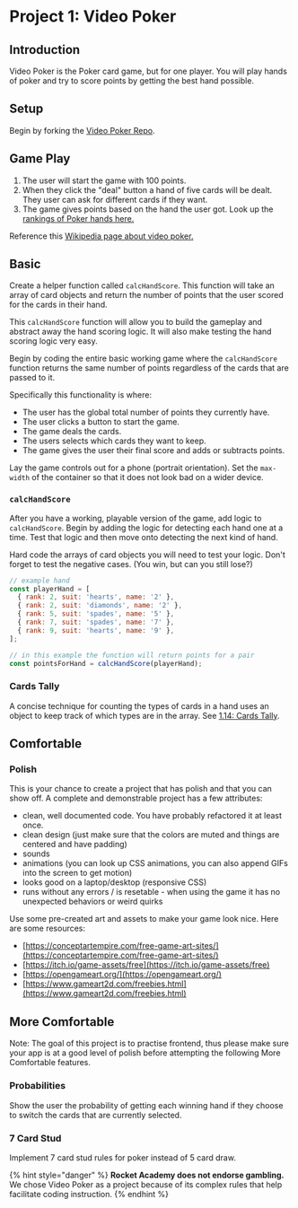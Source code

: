 # Project 1: Video Poker

## Introduction

Video Poker is the Poker card game, but for one player. You will play hands of poker and try to score points by getting the best hand possible.

## Setup

Begin by forking the [Video Poker Repo](https://github.com/rocketacademy/video-poker-bootcamp).

## Game Play

1. The user will start the game with 100 points.
2. When they click the "deal" button a hand of five cards will be dealt. They user can ask for different cards if they want.
3. The game gives points based on the hand the user got. Look up the [rankings of Poker hands here.](https://en.wikipedia.org/wiki/List_of_poker_hands)

Reference this [Wikipedia page about video poker.](https://en.wikipedia.org/wiki/Video_poker)

## Basic

Create a helper function called `calcHandScore`. This function will take an array of card objects and return the number of points that the user scored for the cards in their hand.

This `calcHandScore` function will allow you to build the gameplay and abstract away the hand scoring logic. It will also make testing the hand scoring logic very easy.

Begin by coding the entire basic working game where the `calcHandScore` function returns the same number of points regardless of the cards that are passed to it.

Specifically this functionality is where:

* The user has the global total number of points they currently have.
* The user clicks a button to start the game.
* The game deals the cards.
* The users selects which cards they want to keep.
* The game gives the user their final score and adds or subtracts points.

Lay the game controls out for a phone \(portrait orientation\). Set the `max-width` of the container so that it does not look bad on a wider device.

### `calcHandScore`

After you have a working, playable version of the game, add logic to `calcHandScore`. Begin by adding the logic for detecting each hand one at a time. Test that logic and then move onto detecting the next kind of hand.

Hard code the arrays of card objects you will need to test your logic. Don't forget to test the negative cases. \(You win, but can you still lose?\)

```javascript
// example hand
const playerHand = [
  { rank: 2, suit: 'hearts', name: '2' },
  { rank: 2, suit: 'diamonds', name: '2' },
  { rank: 5, suit: 'spades', name: '5' },
  { rank: 7, suit: 'spades', name: '7' },
  { rank: 9, suit: 'hearts', name: '9' },
];

// in this example the function will return points for a pair
const pointsForHand = calcHandScore(playerHand);
```

### Cards Tally

A concise technique for counting the types of cards in a hand uses an object to keep track of which types are in the array. See [1.14: Cards Tally](../1-frontend-basics/1.14-cards-tally.md).

## Comfortable

### Polish

This is your chance to create a project that has polish and that you can show off. A complete and demonstrable project has a few attributes:

* clean, well documented code. You have probably refactored it at least once.
* clean design \(just make sure that the colors are muted and things are centered and have padding\)
* sounds
* animations \(you can look up CSS animations, you can also append GIFs into the screen to get motion\)
* looks good on a laptop/desktop \(responsive CSS\)
* runs without any errors / is resetable - when using the game it has no unexpected behaviors or weird quirks

Use some pre-created art and assets to make your game look nice. Here are some resources:

* [https://conceptartempire.com/free-game-art-sites/](https://conceptartempire.com/free-game-art-sites/)
* [https://itch.io/game-assets/free](https://itch.io/game-assets/free)
* [https://opengameart.org/](https://opengameart.org/)
* [https://www.gameart2d.com/freebies.html](https://www.gameart2d.com/freebies.html)

## More Comfortable

Note: The goal of this project is to practise frontend, thus please make sure your app is at a good level of polish before attempting the following More Comfortable features.

### Probabilities

Show the user the probability of getting each winning hand if they choose to switch the cards that are currently selected.

### 7 Card Stud

Implement 7 card stud rules for poker instead of 5 card draw.

{% hint style="danger" %}
**Rocket Academy does not endorse gambling.** We chose Video Poker as a project because of its complex rules that help facilitate coding instruction.
{% endhint %}


